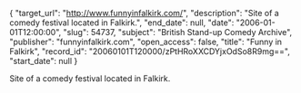 {
  "target_url": "http://www.funnyinfalkirk.com/", 
  "description": "Site of a comedy festival located in Falkirk.", 
  "end_date": null, 
  "date": "2006-01-01T12:00:00", 
  "slug": 54737, 
  "subject": "British Stand-up Comedy Archive", 
  "publisher": "funnyinfalkirk.com", 
  "open_access": false, 
  "title": "Funny in Falkirk", 
  "record_id": "20060101T120000/zPtHRoXXCDYjxOdSo8R9mg==", 
  "start_date": null
}

Site of a comedy festival located in Falkirk.